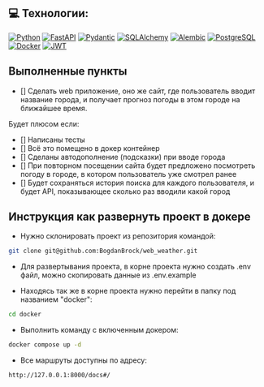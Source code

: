 ## 💻 Технологии:
[![Python](https://img.shields.io/badge/-Python-464646?style=flat&logo=Python&logoColor=56C0C0&color=008080)](https://www.python.org/)
[![FastAPI](https://img.shields.io/badge/-FastAPI-464646?style=flat&logo=FastAPI&logoColor=56C0C0&color=008080)](https://fastapi.tiangolo.com/)
[![Pydantic](https://img.shields.io/badge/-Pydantic-464646?style=flat&logo=Pydantic&logoColor=56C0C0&color=008080)](https://pydantic-docs.helpmanual.io/)
[![SQLAlchemy](https://img.shields.io/badge/-SQLAlchemy-464646?style=flat&logo=SQLAlchemy&logoColor=56C0C0&color=008080)](https://www.sqlalchemy.org/)
[![Alembic](https://img.shields.io/badge/-Alembic-464646?style=flat&logo=Alembic&logoColor=56C0C0&color=008080)](https://alembic.sqlalchemy.org/)
[![PostgreSQL](https://img.shields.io/badge/-PostgreSQL-464646?style=flat&logo=PostgreSQL&logoColor=56C0C0&color=008080)](https://www.postgresql.org/)
[![Docker](https://img.shields.io/badge/-Docker-464646?style=flat&logo=Docker&logoColor=56C0C0&color=008080)](https://www.docker.com/)
[![JWT](https://img.shields.io/badge/-JWT-464646?style=flat&logo=JSON-web-tokens&logoColor=56C0C0&color=008080)](https://jwt.io/)


## Выполненные пункты
- [] Сделать web приложение, оно же сайт, где пользователь вводит название города, 
и получает прогноз погоды в этом городе на ближайшее время.

Будет плюсом если:
- [] Написаны тесты
- [] Всё это помещено в докер контейнер
- [] Сделаны автодополнение (подсказки) при вводе города
- [] При повторном посещении сайта будет предложено посмотреть погоду в городе, 
в котором пользователь уже смотрел ранее
- [] Будет сохраняться история поиска для каждого пользователя, и будет API, 
показывающее сколько раз вводили какой город

## Инструкция как развернуть проект в докере

- Нужно склонировать проект из репозитория командой:
```bash
git clone git@github.com:BogdanBrock/web_weather.git
```
- Для развертывания проекта, в корне проекта нужно
создать .env файл, можно скопировать данные из .env.example

- Находясь так же в корне проекта нужно перейти
 в папку под названием "docker":
```bash
cd docker
```

- Выполнить команду с включенным докером:
```bash
docker compose up -d
```

- Все маршруты доступны по адресу:
```bash
http://127.0.0.1:8000/docs#/
```
